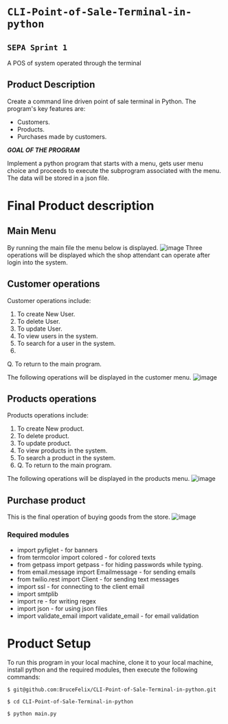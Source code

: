 # `CLI-Point-of-Sale-Terminal-in-python` #
## `SEPA Sprint 1` ##
A POS of system operated through the terminal
## Product Description ##
Create a command line driven point of sale terminal in Python.
The program's key features are:
  - Customers.
  - Products.
  - Purchases made by customers.
  
***GOAL OF THE PROGRAM***

Implement a python program that starts with a menu, gets user menu choice and proceeds to execute the subprogram associated with the menu.
The data will be stored in a json file.

# Final Product description
## Main Menu
By running the main file the menu below is displayed.
![image](https://user-images.githubusercontent.com/44478872/197124400-d4787dbc-7873-4f6e-bf90-fa60b22ebaac.png)
Three operations will be displayed which the shop attendant can operate after login into the system.

## Customer operations
Customer operations include:
  1. To create New User.
  2. To delete User.
  3. To update User.
  4. To view users in the system.
  5. To search for a user in the system.
  6. 
  Q. To return to the main program.
  

The following operations will be displayed in the customer menu.
![image](https://user-images.githubusercontent.com/44478872/197124790-e98d3753-ba82-4d0b-98da-96e6ed299392.png)

## Products operations
Products operations include:
  1. To create New product.
  2. To delete product.
  3. To update product.
  4. To view products in the system.
  5. To search a product in the system.
  6. Q. To return to the main program.
  
The following operations will be displayed in the products menu.
![image](https://user-images.githubusercontent.com/44478872/197125884-9180f160-420e-41fa-8645-9829b19f0a3d.png)

## Purchase product
This is the final operation of buying goods from the store.
![image](https://user-images.githubusercontent.com/44478872/197126172-e4ff2d48-dcb1-4701-9e06-c38ec280ea55.png)

### Required modules
- import pyfiglet - for banners
- from termcolor import colored - for colored texts
- from getpass import getpass - for hiding passwords while typing.
- from email.message import Emailmessage - for sending emails
- from twilio.rest import Client - for sending text messages
- import ssl - for connecting to the client email
- import smtplib 
- import re - for writing regex
- import json - for using json files
- import validate_email import validate_email - for email validation

# Product Setup
To run this program in your local machine, clone it to your local machine, install python and the required modules, then execute the following commands:

`$ git@github.com:BruceFelix/CLI-Point-of-Sale-Terminal-in-python.git`

`$ cd CLI-Point-of-Sale-Terminal-in-python`

`$ python main.py`
